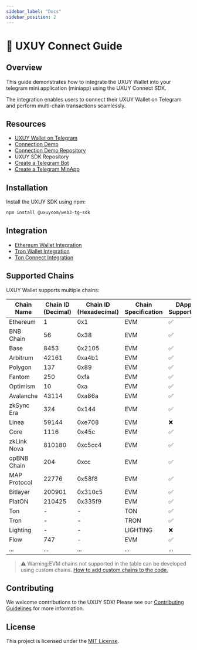 ```yaml
---
sidebar_label: "Docs"
sidebar_position: 2
---
```


# 🧩 UXUY Connect Guide

## Overview

This guide demonstrates how to integrate the UXUY Wallet into your telegram mini application (miniapp) using the UXUY Connect SDK.

The integration enables users to connect their UXUY Wallet on Telegram and perform multi-chain transactions seamlessly.

## Resources

- [UXUY Wallet on Telegram](https://t.me/UXUYbot)
- [Connection Demo](https://t.me/uxuy_demo_miniapp_bot/demo)
- [Connection Demo Repository](https://github.com/uxuycom/test-tg-dapp)
- UXUY SDK Repository
- [Create a Telegram Bot](https://core.telegram.org/bots/tutorial#executing-commands)
- [Create a Telegram MinApp](https://core.telegram.org/bots#replace-entire-websites)

## Installation

Install the UXUY SDK using npm:

```bash
npm install @uxuycom/web3-tg-sdk
```

## Integration

- [Ethereum Wallet Integration](https://docs.uxuy.com/uxuy-connect/evm/)
- [Tron Wallet Integration](https://docs.uxuy.com/uxuy-connect/tronconnect)
- [Ton Connect Integration](https://docs.uxuy.com/uxuy-connect/tonconnect)

## Supported Chains

UXUY Wallet supports multiple chains:

| Chain Name   | Chain ID (Decimal) | Chain ID (Hexadecimal) | Chain Specification | DApp Supported |
| ------------ | ------------------ | ---------------------- | ------------------- | -------------- |
| Ethereum     | 1                  | 0x1                    | EVM                 | ✅             |
| BNB Chain    | 56                 | 0x38                   | EVM                 | ✅             |
| Base         | 8453               | 0x2105                 | EVM                 | ✅             |
| Arbitrum     | 42161              | 0xa4b1                 | EVM                 | ✅             |
| Polygon      | 137                | 0x89                   | EVM                 | ✅             |
| Fantom       | 250                | 0xfa                   | EVM                 | ✅             |
| Optimism     | 10                 | 0xa                    | EVM                 | ✅             |
| Avalanche    | 43114              | 0xa86a                 | EVM                 | ✅             |
| zkSync Era   | 324                | 0x144                  | EVM                 | ✅             |
| Linea        | 59144              | 0xe708                 | EVM                 | ❌             |
| Core         | 1116               | 0x45c                  | EVM                 | ✅             |
| zkLink Nova  | 810180             | 0xc5cc4                | EVM                 | ✅             |
| opBNB Chain  | 204                | 0xcc                   | EVM                 | ✅             |
| MAP Protocol | 22776              | 0x58f8                 | EVM                 | ✅             |
| Bitlayer     | 200901             | 0x310c5                | EVM                 | ✅             |
| PlatON       | 210425             | 0x335f9                | EVM                 | ✅             |
| Ton          | -                  | -                      | TON                 | ✅             |
| Tron         | -                  | -                      | TRON                | ✅             |
| Lighting     | -                  | -                      | LIGHTING            | ❌             |
| Flow         | 747                | -                      | EVM                 | ✅             |
| ...          | ...                | ...                    | ...                 | ...            | 

> ⚠️ Warning:EVM chains not supported in the table can be developed using custom chains.
> [How to add custom chains to the code.](https://github.com/orgs/uxuyconnect/discussions/11)

## Contributing

We welcome contributions to the UXUY SDK! Please see our [Contributing Guidelines](CONTRIBUTING.md) for more information.

## License

This project is licensed under the [MIT License](LICENSE.md).
